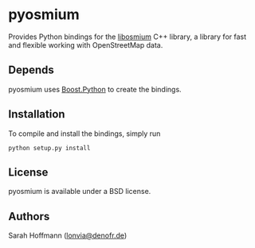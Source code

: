 # pyosmium

Provides Python bindings for the [libosmium](https://github.com/osmcode/libosmium) C++
library, a library for fast and flexible working with OpenStreetMap data.

## Depends

pyosmium uses [Boost.Python](http://www.boost.org/doc/libs/1_56_0/libs/python/doc/index.html)
to create the bindings.

## Installation

To compile and install the bindings, simply run

    python setup.py install


## License

pyosmium is available under a BSD license.

## Authors

Sarah Hoffmann (lonvia@denofr.de)
